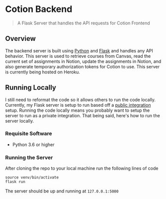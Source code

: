 # Cotion Backend
 > A Flask Server that handles the API requests for Cotion Frontend
 
 ## Overview
 The backend server is built using [Python](https://www.python.org) and [Flask](https://flask.palletsprojects.com/en/2.1.x/) and handles any API behavior. This server is used to retrieve courses from Canvas, read the current set of assignments in Notion, update the assignments in Notion, and also generate temporary authorization tokens for Cotion to use. This server is currently being hosted on Heroku.
 
 ## Running Locally
 
 I still need to reformat the code so it allows others to run the code locally. Currently, my Flask server is setup to run based off a [public integration](https://www.notion.so/help/create-integrations-with-the-notion-api) setup. Running the code locally means you probably want to setup the server to run as a private integration. That being said, here's how to run the server locally.
 
 ### Requisite Software
 - Python 3.6 or higher
 
 ### Running the Server
 After cloning the repo to your local machine run the following lines of code
 
 ```
 source venv/bin/activate
 flask run
 ```
 
 The server should be up and running at `127.0.0.1:5000`
 
 

 
